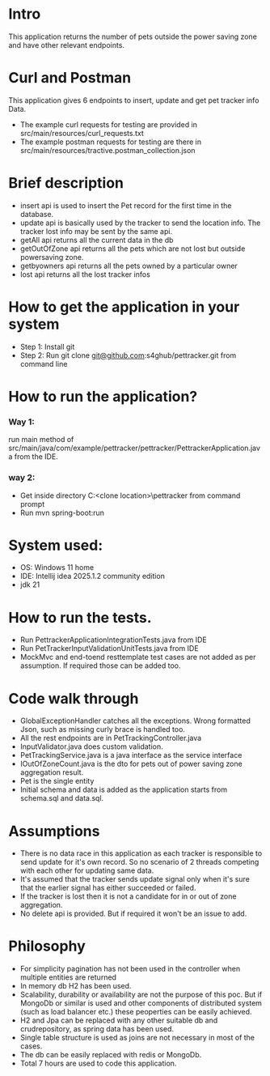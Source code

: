 # Intro
This application returns the number of pets outside the power saving zone and have other relevant endpoints.

# Curl and Postman

This application gives 6 endpoints to insert, update and get pet tracker info Data.
- The example curl requests for testing are provided in src/main/resources/curl_requests.txt
- The example postman requests for testing are there in src/main/resources/tractive.postman_collection.json

# Brief description
- insert api is used to insert the Pet record for the first time in the database.
- update api is basically used by the tracker to send the location info. The tracker lost info may be sent by the same api.
- getAll api returns all the current data in the db
- getOutOfZone api returns all the pets which are not lost but outside powersaving zone.
- getbyowners api returns all the pets owned by a particular owner
- lost api returns all the lost tracker infos

# How to get the application in your system
- Step 1: Install git
- Step 2: Run  git clone git@github.com:s4ghub/pettracker.git from command line

# How to run the application?

### Way 1: 
run main method of src/main/java/com/example/pettracker/pettracker/PettrackerApplication.java from the IDE.

### way 2:
- Get inside directory C:\<clone location>\pettracker from command prompt
- Run mvn spring-boot:run

# System used:

- OS: Windows 11 home
- IDE: Intellij idea 2025.1.2 community edition
- jdk 21

# How to run the tests.

- Run PettrackerApplicationIntegrationTests.java from IDE
- Run PetTrackerInputValidationUnitTests.java from IDE
- MockMvc and end-toend resttemplate test cases are not added as per assumption. If required those can be added too.

# Code walk through

- GlobalExceptionHandler catches all the exceptions. Wrong formatted Json, such as missing curly brace is handled too.
- All the rest endpoints are in PetTrackingController.java
- InputValidator.java does custom validation.
- PetTrackingService.java is a java interface as the service interface
- IOutOfZoneCount.java is the dto for pets out of power saving zone aggregation result.
- Pet is the single entity
- Initial schema and data is added as the application starts from schema.sql and data.sql.


# Assumptions

- There is no data race in this application as each tracker is responsible to send update for it's own record. So no scenario of 2 threads competing with each other for updating same data.
- It's assumed that the tracker sends update signal only when it's sure that the earlier signal has either succeeded or failed.
- If the tracker is lost then it is not a candidate for in or out of zone aggregation.
- No delete api is provided. But if required it won't be an issue to add.



# Philosophy

- For simplicity pagination has not been used in the controller when multiple entities are returned
- In memory db H2 has been used.
- Scalability, durability or availability are not the purpose of this poc. But if MongoDb or similar is used and other components of distributed system (such as load balancer etc.) these peoperties can be easily achieved.
- H2 and Jpa can be replaced with any other suitable db and crudrepository, as spring data has been used.
- Single table structure is used as joins are not necessary in most of the cases.
- The db can be easily replaced with redis or MongoDb.
- Total 7 hours are used to code this application.



